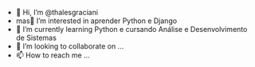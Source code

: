 - 👋 Hi, I’m @thalesgraciani
- mas👀 I’m interested in  aprender Python e Django
- 🌱 I’m currently learning   Python e  cursando  Análise e Desenvolvimento de Sistemas
- 💞️ I’m looking to collaborate on ...
- 📫 How to reach me ...

<!---
thalesgraciani/thalesgraciani is a ✨ special ✨ repository because its `README.md` (this file) appears on your GitHub profile.
You can click the Preview link to take a look at your changes.
--->
